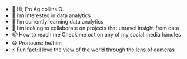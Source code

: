 - 👋 Hi, I’m Ag collins O.
- 👀 I’m interested in data analytics
- 🌱 I’m currently learning data analytics
- 💞️ I’m looking to collaborate on projects that unravel insight from data
- 📫 How to reach me Check me out on any of my social media handles
- 😄 Pronouns: he/him
- ⚡ Fun fact: I love the view of the world through the lens of cameras

<!---
AgcollinsO/AgcollinsO is a ✨ special ✨ repository because its `README.md` (this file) appears on your GitHub profile.
You can click the Preview link to take a look at your changes.
--->
